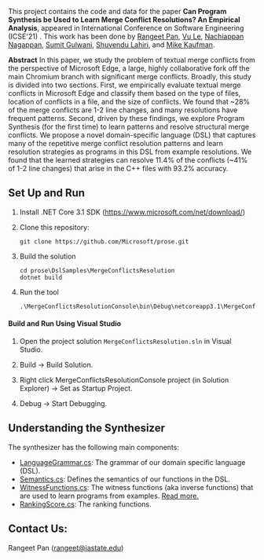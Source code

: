 

This project contains the code and data for the paper **Can Program Synthesis be Used to Learn Merge Conflict Resolutions? An Empirical Analysis**, appeared in International Conference on Software Engineering (ICSE'21) . This work has been done by [Rangeet Pan](https://rangeetpan.github.io/), [Vu Le](https://www.microsoft.com/en-us/research/people/levu/), [Nachiappan Nagappan](https://nachinagappan.github.io/), [Sumit Gulwani](https://www.microsoft.com/en-us/research/people/sumitg/), [Shuvendu Lahiri](https://www.microsoft.com/en-us/research/people/shuvendu/), and [Mike Kaufman](https://www.linkedin.com/in/mike-kaufman-439622/).

**Abstract**
 In this paper, we study the problem of textual merge conflicts from the perspective of Microsoft Edge, a large, highly collaborative fork off the main Chromium branch with significant merge conflicts. 
Broadly, this study is divided into two sections. First, we empirically evaluate textual merge conflicts in Microsoft Edge and classify them based on the type of files, location of conflicts in a file, and the size of conflicts. We found that ~28% of the merge conflicts are 1-2 line changes, and many resolutions have frequent patterns.  Second, driven by these findings, we explore Program Synthesis (for the first time) to learn patterns and resolve structural merge conflicts. 
We propose a novel domain-specific language (DSL) that captures many of the repetitive merge conflict resolution patterns and learn resolution strategies as programs in this DSL from example resolutions. We found that the learned strategies can resolve 11.4% of the conflicts (~41% of 1-2 line changes) that arise in the  C++ files with 93.2% accuracy.

## Set Up and Run

1. Install .NET Core 3.1 SDK (https://www.microsoft.com/net/download/)

2. Clone this repository:
    ```
    git clone https://github.com/Microsoft/prose.git
    ```
3. Build the solution
    ```
    cd prose\DslSamples\MergeConflictsResolution
    dotnet build
    ```
4. Run the tool
    ```
    .\MergeConflictsResolutionConsole\bin\Debug\netcoreapp3.1\MergeConflictsResolutionConsole.exe
    ```
	
#### Build and Run Using Visual Studio 
1. Open the project solution `MergeConflictsResolution.sln` in Visual Studio.

1. Build -> Build Solution.

1. Right click MergeConflictsResolutionConsole project (in Solution Explorer) -> Set as Startup Project.

1. Debug -> Start Debugging.

## Understanding the Synthesizer

The synthesizer has the following main components:

- [LanguageGrammar.cs](MergeConflictsResolution/LanguageGrammar.cs): The grammar of our domain specific language (DSL).
- [Semantics.cs](MergeConflictsResolution/Semantics.cs): Defines the semantics of our functions in the DSL.
- [WitnessFunctions.cs](MergeConflictsResolution/WitnessFunctions.cs): The witness functions (aka inverse functions) that are used to learn programs from examples. [Read more.](https://www.microsoft.com/en-us/research/publication/flashmeta-framework-inductive-program-synthesis/)
- [RankingScore.cs](MergeConflictsResolution/RankingScore.cs): The ranking functions.


## Contact Us:

Rangeet Pan (rangeet@iastate.edu)